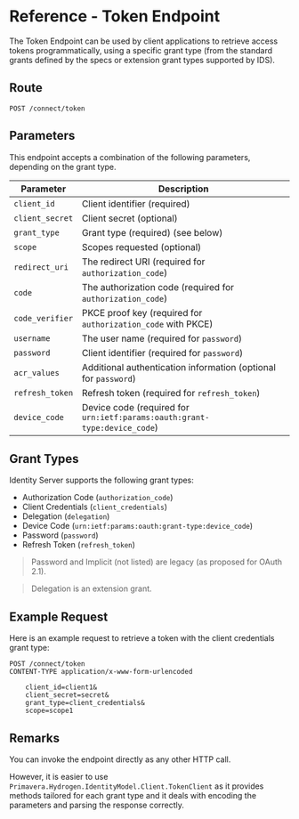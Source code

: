 # Reference - Token Endpoint

The Token Endpoint can be used by client applications to retrieve access tokens programmatically, using a specific grant type (from the standard grants defined by the specs or extension grant types supported by IDS).

## Route

`POST /connect/token`

## Parameters

This endpoint accepts a combination of the following parameters, depending on the grant type.

| Parameter | Description |
| - | - |
| `client_id` | Client identifier (required) |
| `client_secret` | Client secret (optional) |
| `grant_type` | Grant type (required) (see below) |
| `scope` | Scopes requested (optional) |
| `redirect_uri` | The redirect URI (required for `authorization_code`) |
| `code` | The authorization code (required for `authorization_code`) |
| `code_verifier` | PKCE proof key (required for `authorization_code` with PKCE) |
| `username` | The user name (required for `password`) |
| `password` | Client identifier (required for `password`) |
| `acr_values` | Additional authentication information (optional for `password`) |
| `refresh_token` | Refresh token (required for `refresh_token`) |
| `device_code` | Device code (required for `urn:ietf:params:oauth:grant-type:device_code`) |

## Grant Types

Identity Server supports the following grant types:

- Authorization Code (`authorization_code`)
- Client Credentials (`client_credentials`)
- Delegation (`delegation`)
- Device Code (`urn:ietf:params:oauth:grant-type:device_code`)
- Password (`password`)
- Refresh Token (`refresh_token`)

> Password and Implicit (not listed) are legacy (as proposed for OAuth 2.1).

> Delegation is an extension grant.

## Example Request

Here is an example request to retrieve a token with the client credentials grant type:

```
POST /connect/token
CONTENT-TYPE application/x-www-form-urlencoded

    client_id=client1&
    client_secret=secret&
    grant_type=client_credentials&
    scope=scope1
```

## Remarks

You can invoke the endpoint directly as any other HTTP call.

However, it is easier to use `Primavera.Hydrogen.IdentityModel.Client.TokenClient` as it provides methods tailored for each grant type and it deals with encoding the parameters and parsing the response correctly.